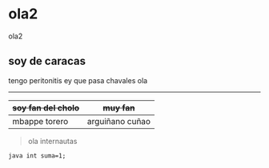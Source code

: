 # ola2
ola2
## soy de caracas   

tengo peritonitis
ey que pasa chavales ola 
***
|~~soy fan del cholo~~|~~muy fan~~|
|------------|------------|
|mbappe torero|arguiñano cuñao|


>ola internautas

```java int suma=1;```
